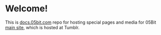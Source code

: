 Welcome!
========

This is [docs.05bit.com](http://docs.05bit.com) repo for hosting special pages and media for 05Bit [main site](http://05bit.com), which is hosted at Tumblr.